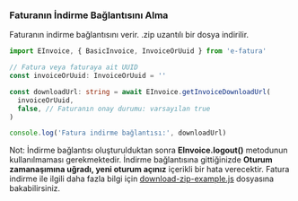 ### Faturanın İndirme Bağlantısını Alma

Faturanın indirme bağlantısını verir. .zip uzantılı bir dosya indirilir.

```typescript
import EInvoice, { BasicInvoice, InvoiceOrUuid } from 'e-fatura'

// Fatura veya faturaya ait UUID
const invoiceOrUuid: InvoiceOrUuid = ''

const downloadUrl: string = await EInvoice.getInvoiceDownloadUrl(
  invoiceOrUuid,
  false, // Faturanın onay durumu: varsayılan true
)

console.log('Fatura indirme bağlantısı:', downloadUrl)
```

Not: İndirme bağlantısı oluşturulduktan sonra **EInvoice.logout()** metodunun kullanılmaması gerekmektedir. İndirme bağlantısına gittiğinizde **Oturum zamanaşımına uğradı, yeni oturum açınız** içerikli bir hata verecektir. Fatura indirme ile ilgili daha fazla bilgi için [download-zip-example.js](../examples/download-zip-example.js) dosyasına bakabilirsiniz.

